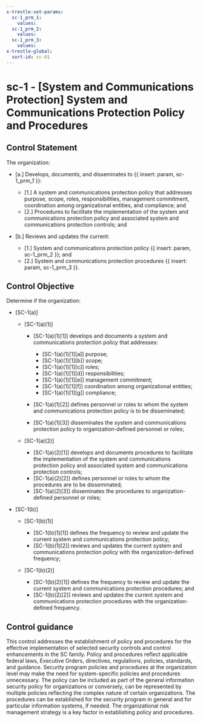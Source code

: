 ```yaml
---
x-trestle-set-params:
  sc-1_prm_1:
    values:
  sc-1_prm_2:
    values:
  sc-1_prm_3:
    values:
x-trestle-global:
  sort-id: sc-01
---
```


# sc-1 - \[System and Communications Protection\] System and Communications Protection Policy and Procedures

## Control Statement

The organization:

- \[a.\] Develops, documents, and disseminates to {{ insert: param, sc-1_prm_1 }}:

  - \[1.\] A system and communications protection policy that addresses purpose, scope, roles, responsibilities, management commitment, coordination among organizational entities, and compliance; and
  - \[2.\] Procedures to facilitate the implementation of the system and communications protection policy and associated system and communications protection controls; and

- \[b.\] Reviews and updates the current:

  - \[1.\] System and communications protection policy {{ insert: param, sc-1_prm_2 }}; and
  - \[2.\] System and communications protection procedures {{ insert: param, sc-1_prm_3 }}.

## Control Objective

Determine if the organization:

- \[SC-1(a)\]

  - \[SC-1(a)(1)\]

    - \[SC-1(a)(1)[1]\] develops and documents a system and communications protection policy that addresses:

      - \[SC-1(a)(1)[1][a]\] purpose;
      - \[SC-1(a)(1)[1][b]\] scope;
      - \[SC-1(a)(1)[1][c]\] roles;
      - \[SC-1(a)(1)[1][d]\] responsibilities;
      - \[SC-1(a)(1)[1][e]\] management commitment;
      - \[SC-1(a)(1)[1][f]\] coordination among organizational entities;
      - \[SC-1(a)(1)[1][g]\] compliance;

    - \[SC-1(a)(1)[2]\] defines personnel or roles to whom the system and communications protection policy is to be disseminated;
    - \[SC-1(a)(1)[3]\] disseminates the system and communications protection policy to organization-defined personnel or roles;

  - \[SC-1(a)(2)\]

    - \[SC-1(a)(2)[1]\] develops and documents procedures to facilitate the implementation of the system and communications protection policy and associated system and communications protection controls;
    - \[SC-1(a)(2)[2]\] defines personnel or roles to whom the procedures are to be disseminated;
    - \[SC-1(a)(2)[3]\] disseminates the procedures to organization-defined personnel or roles;

- \[SC-1(b)\]

  - \[SC-1(b)(1)\]

    - \[SC-1(b)(1)[1]\] defines the frequency to review and update the current system and communications protection policy;
    - \[SC-1(b)(1)[2]\] reviews and updates the current system and communications protection policy with the organization-defined frequency;

  - \[SC-1(b)(2)\]

    - \[SC-1(b)(2)[1]\] defines the frequency to review and update the current system and communications protection procedures; and
    - \[SC-1(b)(2)[2]\] reviews and updates the current system and communications protection procedures with the organization-defined frequency.

## Control guidance

This control addresses the establishment of policy and procedures for the effective implementation of selected security controls and control enhancements in the SC family. Policy and procedures reflect applicable federal laws, Executive Orders, directives, regulations, policies, standards, and guidance. Security program policies and procedures at the organization level may make the need for system-specific policies and procedures unnecessary. The policy can be included as part of the general information security policy for organizations or conversely, can be represented by multiple policies reflecting the complex nature of certain organizations. The procedures can be established for the security program in general and for particular information systems, if needed. The organizational risk management strategy is a key factor in establishing policy and procedures.
